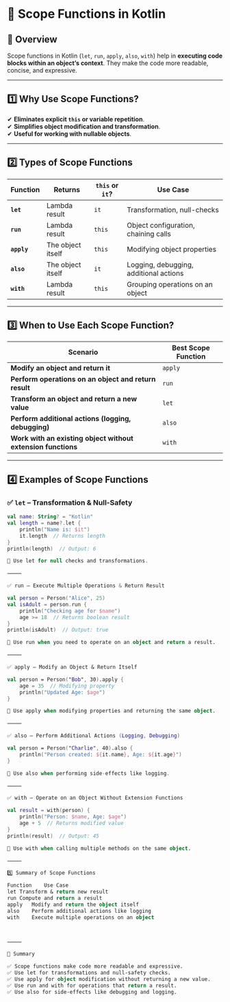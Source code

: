 # 🔹 Scope Functions in Kotlin  

## 📌 Overview  
Scope functions in Kotlin (`let`, `run`, `apply`, `also`, `with`) help in **executing code blocks within an object’s context**. They make the code more readable, concise, and expressive.

---

## **1️⃣ Why Use Scope Functions?**  
✔ **Eliminates explicit `this` or variable repetition**.  
✔ **Simplifies object modification and transformation**.  
✔ **Useful for working with nullable objects**.  

---

## **2️⃣ Types of Scope Functions**
| Function | Returns | `this` or `it`? | Use Case |
|----------|---------|-----------------|----------|
| **`let`** | Lambda result | `it` | Transformation, null-checks |
| **`run`** | Lambda result | `this` | Object configuration, chaining calls |
| **`apply`** | The object itself | `this` | Modifying object properties |
| **`also`** | The object itself | `it` | Logging, debugging, additional actions |
| **`with`** | Lambda result | `this` | Grouping operations on an object |

---

## **3️⃣ When to Use Each Scope Function?**
| Scenario | Best Scope Function |
|----------|------------------|
| **Modify an object and return it** | `apply` |
| **Perform operations on an object and return result** | `run` |
| **Transform an object and return a new value** | `let` |
| **Perform additional actions (logging, debugging)** | `also` |
| **Work with an existing object without extension functions** | `with` |

---

## **4️⃣ Examples of Scope Functions**
### ✅ **`let` – Transformation & Null-Safety**
```kotlin
val name: String? = "Kotlin"
val length = name?.let {
    println("Name is: $it")
    it.length  // Returns length
}
println(length)  // Output: 6

📌 Use let for null checks and transformations.

⸻

✅ run – Execute Multiple Operations & Return Result

val person = Person("Alice", 25)
val isAdult = person.run {
    println("Checking age for $name")
    age >= 18  // Returns boolean result
}
println(isAdult)  // Output: true

📌 Use run when you need to operate on an object and return a result.

⸻

✅ apply – Modify an Object & Return Itself

val person = Person("Bob", 30).apply {
    age = 35  // Modifying property
    println("Updated Age: $age")
}

📌 Use apply when modifying properties and returning the same object.

⸻

✅ also – Perform Additional Actions (Logging, Debugging)

val person = Person("Charlie", 40).also {
    println("Person created: ${it.name}, Age: ${it.age}")
}

📌 Use also when performing side-effects like logging.

⸻

✅ with – Operate on an Object Without Extension Functions

val result = with(person) {
    println("Person: $name, Age: $age")
    age + 5  // Returns modified value
}
println(result)  // Output: 45

📌 Use with when calling multiple methods on the same object.

⸻

5️⃣ Summary of Scope Functions

Function	Use Case
let	Transform & return new result
run	Compute and return a result
apply	Modify and return the object itself
also	Perform additional actions like logging
with	Execute multiple operations on an object



⸻

📌 Summary

✅ Scope functions make code more readable and expressive.
✅ Use let for transformations and null-safety checks.
✅ Use apply for object modification without returning a new value.
✅ Use run and with for operations that return a result.
✅ Use also for side-effects like debugging and logging.


